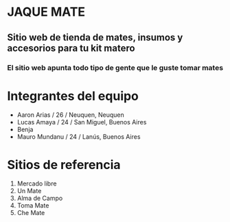 # JAQUE MATE

## Sitio web de tienda de mates, insumos y accesorios para tu kit matero
### El sitio web apunta todo tipo de gente que le guste tomar mates

# Integrantes del equipo
- Aaron Arias / 26 / Neuquen, Neuquen
- Lucas Amaya / 24 / San Miguel, Buenos Aires
- Benja
- Mauro Mundanu / 24 / Lanús, Buenos Aires

# Sitios de referencia
1. Mercado libre
2. Un Mate
3. Alma de Campo
4. Toma Mate
5. Che Mate

